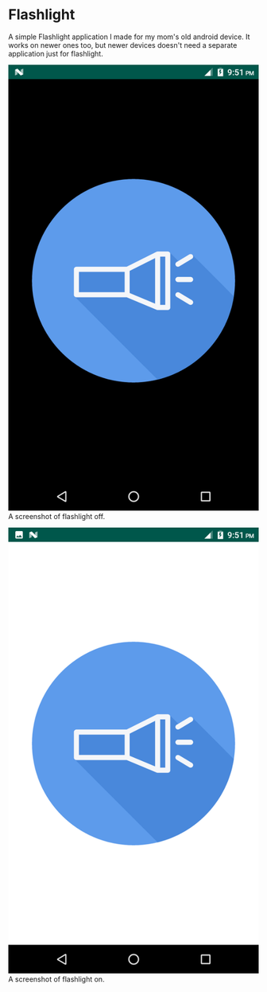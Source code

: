 # Flashlight

A simple Flashlight application I made for my mom's old android device. It works on newer ones too, but newer devices doesn't need a separate application just for flashlight.

![flashlight off](https://github.com/hiteshchalise/Flashlight/blob/master/screenshots/flashlightOff.png)
A screenshot of flashlight off.

![flashlight on](https://github.com/hiteshchalise/Flashlight/blob/master/screenshots/flashlightOn.png)
A screenshot of flashlight on.
